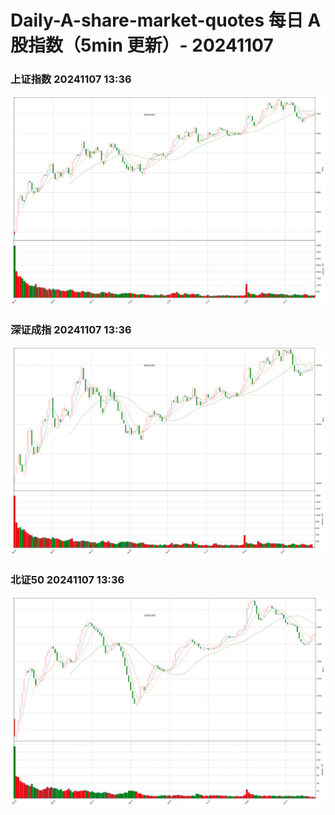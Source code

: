 
# Daily-A-share-market-quotes 每日 A 股指数（5min 更新）- 20241107

### 上证指数 20241107 13:36
![](./fig/2024/11/20241107-sh000001.png)

### 深证成指 20241107 13:36
![](./fig/2024/11/20241107-sz399001.png)

### 北证50 20241107 13:36
![](./fig/2024/11/20241107-bj899050.png)

